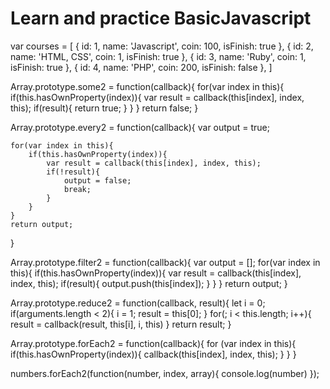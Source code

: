 # Learn and practice BasicJavascript

var courses = [
    {
        id: 1,
        name: 'Javascript',
        coin: 100, 
        isFinish: true
    },
    {
        id: 2,
        name: 'HTML, CSS',
        coin: 1, 
        isFinish: true
    },
    {
        id: 3,
        name: 'Ruby',
        coin: 1, 
        isFinish: true
    },
    {
        id: 4,
        name: 'PHP',
        coin: 200, 
        isFinish: false
    },
]

Array.prototype.some2 = function(callback){
    for(var index in this){
        if(this.hasOwnProperty(index)){
            var result = callback(this[index], index, this);
            if(result){
                return true;
            }
        }
    }
    return false;
}

Array.prototype.every2 = function(callback){
    var output = true;

    for(var index in this){
        if(this.hasOwnProperty(index)){
            var result = callback(this[index], index, this);
            if(!result){
                output = false;
                break;
            }
        }
    }
    return output;
}

Array.prototype.filter2 = function(callback){
    var output = [];
    for(var index in this){
        if(this.hasOwnProperty(index)){
            var result = callback(this[index], index, this);
            if(result){
                output.push(this[index]);
            }
        }
    }
    return output;
}

Array.prototype.reduce2 = function(callback, result){
    let i = 0;
    if(arguments.length < 2){
        i = 1;
        result = this[0];
    }
    for(; i < this.length; i++){
        result = callback(result, this[i], i, this)
    }
    return result;
}

Array.prototype.forEach2 = function(callback){
    for (var index in this){
        if(this.hasOwnProperty(index)){
            callback(this[index], index, this);
        }
    }
}

numbers.forEach2(function(number, index, array){
    console.log(number)
});
